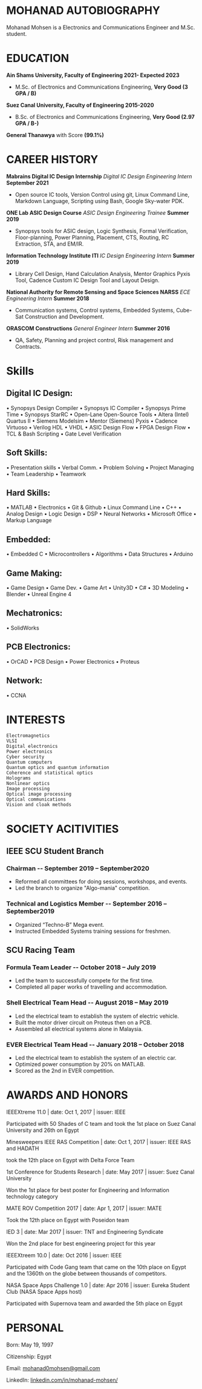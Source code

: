 # MOHANAD AUTOBIOGRAPHY

Mohanad Mohsen is a Electronics and Communications Engineer and M.Sc. student.

# EDUCATION

**Ain Shams University, Faculty of Engineering		    2021- Expected 2023**
- M.Sc. of Electronics and Communications Engineering, **Very Good (3 GPA / B)** 	

**Suez Canal University, Faculty of Engineering				2015-2020**
- B.Sc. of Electronics and Communications Engineering, **Very Good (2.97 GPA / B-)**

**General Thanawya**  with Score **(99.1%)** 

# CAREER HISTORY

**Mabrains Digital IC Design Internship**
*Digital IC Design Engineering Intern*				        **September 2021**
- Open source IC tools, Version Control using git, Linux Command Line, Markdown Language, Scripting using Bash, Google Sky-water PDK.

**ONE Lab ASIC Design Course**
*ASIC Design Engineering Trainee*						**Summer 2019**
- Synopsys tools for ASIC design, Logic Synthesis, Formal Verification, Floor-planning, Power Planning, Placement, CTS, Routing, RC Extraction, STA, and EM/IR.

**Information Technology Institute ITI**
*IC Design Engineering Intern*						**Summer 2019**
- Library Cell Design, Hand Calculation Analysis, Mentor Graphics Pyxis Tool, Cadence Custom IC Design Tool and Layout Design.

**National Authority for Remote Sensing and Space Sciences NARSS**
*ECE Engineering Intern* 							**Summer 2018**
- Communication systems, Control systems, Embedded Systems, Cube-Sat Construction and Development.

**ORASCOM Constructions**
*General Engineer Intern*							**Summer 2016**
- QA, Safety, Planning and project control, Risk management and Contracts.

# Skills

## Digital IC Design:
•	Synopsys Design Compiler
•	Synopsys IC Compiler
•	Synopsys Prime Time
•	Synopsys StarRC 
•	Open-Lane Open-Source Tools 
•	Altera (Intel) Quartus II
•	Siemens Modelsim
•	Mentor (Siemens) Pyxis
•	Cadence Virtuoso
•	Verilog HDL
•	VHDL
•	ASIC Design Flow
•	FPGA Design Flow
•	TCL & Bash Scripting
•	Gate Level Verification
## Soft Skills:
•	Presentation skills
•	Verbal Comm.
•	Problem Solving
•	Project Managing
•	Team Leadership
•	Teamwork
## Hard Skills:
•	MATLAB
•	Electronics
•	Git & Github
•	Linux Command Line 
•	C++
•	Analog Design
•	Logic Design
•	DSP
•	Neural Networks
•	Microsoft Office 
•	Markup Language
## Embedded:
•	Embedded C
•	Microcontrollers
•	Algorithms
•	Data Structures
•	Arduino
## Game Making:
•	Game Design
•	Game Dev.
•	Game Art
•	Unity3D
•	C#
•	3D Modeling
•	Blender
•	Unreal Engine 4
## Mechatronics:
•	SolidWorks
## PCB Electronics:
•	OrCAD
•	PCB Design
•	Power Electronics
•	Proteus
## Network:
•	CCNA


# INTERESTS

    Electromagnetics
    VLSI
    Digital electronics
    Power electronics
    Cyber security
    Quantum computers
    Quantum optics and quantum information 
    Coherence and statistical optics
    Holograms
    Nonlinear optics 
    Image processing 
    Optical image processing
    Optical communications
    Vision and cloak methods

# SOCIETY ACITIVITIES

## IEEE SCU Student Branch 
### Chairman					--		September 2019 – September2020
- Reformed all committees for doing sessions, workshops, and events.
- Led the branch to organize "Algo-mania" competition.
### Technical and Logistics Member			--	September 2016 –September2019
- Organized “Techno-B” Mega event.
- Instructed Embedded Systems training sessions for freshmen.
## SCU Racing Team 
### Formula Team Leader 					--	    October 2018 – July 2019
- Led the team to successfully compete for the first time.
- Completed all paper works of travelling and accommodation.   
### Shell Electrical Team Head				--	      August 2018 – May 2019
- Led the electrical team to establish the system of electric vehicle.
- Built the motor driver circuit on Proteus then on a PCB.
- Assembled all electrical systems alone in Malaysia.
### EVER Electrical Team Head			--		January 2018 – October 2018
- Led the electrical team to establish the system of an electric car.
- Optimized power consumption by 20% on MATLAB.
- Scored as the 2nd in EVER competition.

# AWARDS AND HONORS

IEEEXtreme 11.0 | date: Oct 1, 2017 | issuer: IEEE

Participated with 50 Shades of C team and took the 1st place on Suez Canal University and 26th on Egypt
    
    
Minesweepers IEEE RAS Competition | date: Oct 1, 2017 | issuer: IEEE RAS and HADATH

took the 12th place on Egypt with Delta Force Team


1st Conference for Students Research | date: May 2017 | issuer: Suez Canal University

Won the 1st place for best poster for Engineering and Information technology category


MATE ROV Competition 2017 | date: Apr 1, 2017 | issuer: MATE

Took the 12th place on Egypt with Poseidon team


IED 3 | date: Mar 2017 | issuer: TNT and Engineering Syndicate

Won the 2nd place for best engineering project for this year


IEEEXtreem 10.0 | date: Oct 2016 | issuer: IEEE

Participated with Code Gang team that came on the 10th place on Egypt and the 1360th on the globe between thousands of competitors.


NASA Space Apps Challenge 1.0 | date: Apr 2016 | issuer: Eureka Student Club (NASA Space Apps host)

Participated with Supernova team and awarded the 5th place on Egypt


# PERSONAL
Born: May 19, 1997

Citizenship: Egypt

Email: [mohanad0mohsen@gmail.com](mohanad0mohsen@gmail.com)

LinkedIn: [linkedin.com/in/mohanad-mohsen/](https://www.linkedin.com/in/mohanad-mohsen/)
